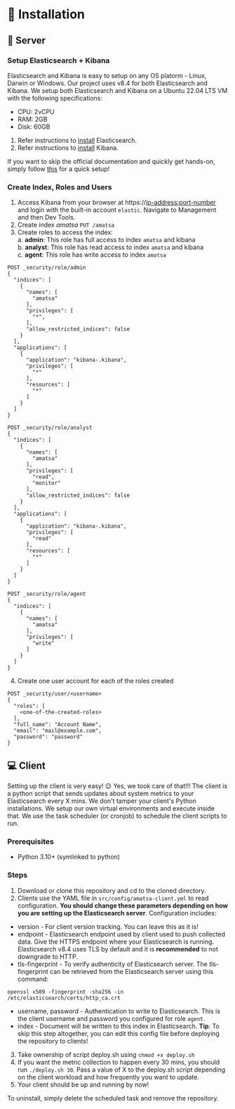 # 🧰 Installation

## 🚀 Server
### Setup Elasticsearch + Kibana
Elasticsearch and Kibana is easy to setup on any OS platorm - Linux, Darwin or Windows. Our project uses v8.4 for both Elasticsearch and Kibana.
We setup both Elasticsearch and Kibana on a Ubuntu 22.04 LTS VM with the following specifications:
* CPU: 2vCPU
* RAM: 2GB
* Disk: 60GB

1. Refer instructions to [install](https://www.elastic.co/guide/en/elasticsearch/reference/8.4/install-elasticsearch.html) Elasticsearch.
2. Refer instructions to [install](https://www.elastic.co/guide/en/kibana/current/install.html) Kibana.

If you want to skip the official documentation and quickly get hands-on, simply follow [this](https://std.rocks/gnulinux_siem_01_install_v8.html) for a quick setup!

### Create Index, Roles and Users
1. Access Kibana from your browser at https://<ip-address:port-number> and login with the built-in account `elastic`. Navigate to Management and then Dev Tools.
2. Create index *amatsa*
`PUT /amatsa`
2. Create roles to access the index:<br/>
a. **admin**: This role has full access to index `amatsa` and kibana<br/>
b. **analyst**: This role has read access to index `amatsa` and kibana<br/>
c. **agent**: This role has write access to index `amatsa`<br/>
```
POST _security/role/admin
{
  "indices": [
    {
      "names": [
        "amatsa"
      ],
      "privileges": [
        "*",
      ],
      "allow_restricted_indices": false
    }
  ],
  "applications": [
    {
      "application": "kibana-.kibana",
      "privileges": [
        "*"
      ],
      "resources": [
        "*"
      ]
    }
  ]
}
```
```
POST _security/role/analyst
{
  "indices": [
    {
      "names": [
        "amatsa"
      ],
      "privileges": [
        "read",
        "monitor"
      ],
      "allow_restricted_indices": false
    }
  ],
  "applications": [
    {
      "application": "kibana-.kibana",
      "privileges": [
        "read"
      ],
      "resources": [
        "*"
      ]
    }
  ]
}
```
```
POST _security/role/agent
{
  "indices": [
    {
      "names": [
        "amatsa"
      ],
      "privileges": [
        "write"
      ]
    }
  ]
}
```
4. Create one user account for each of the roles created
```
POST _security/user/<username>
{
  "roles": [
    <one-of-the-created-roles>
  ],
  "full_name": "Account Name",
  "email": "mail@example.com",
  "password": "password"
}
```

## 💻 Client
Setting up the client is very easy! 😉 Yes, we took care of that!!! The client is a python script that sends updates about system metrics to your Elasticsearch every X mins. We don't tamper your client's Python installations. We setup our own virtual environments and execute inside that. We use the task scheduler (or cronjob) to schedule the client scripts to run.
### Prerequisites
*   Python 3.10+ (symlinked to python)
### Steps
1.  Download or clone this repository and cd to the cloned directory.
2.  Clients use the YAML file in `src/config/amatsa-client.yml` to read configuration. **You should change these parameters depending on how you are setting up the Elasticsearch server**. Configuration includes:
*    version - For client version tracking. You can leave this as it is!
*    endpoint - Elasticsearch endpoint used by client used to push collected data. Give the HTTPS endpoint where your Elasticsearch is running. Elasticsearch v8.4 uses TLS by default and it is **recommended** to not downgrade to HTTP.
*    tls-fingerprint - To verify authenticity of Elasticsearch server. The tls-fingerprint can be retrieved from the Elasticsearch server using this command:
```
openssl x509 -fingerprint -sha256 -in /etc/elasticsearch/certs/http_ca.crt
```
*    username, password - Authentication to write to Elasticsearch. This is the client username and password you configured for role `agent`.
*    index - Document will be written to this index in Elasticsearch. **Tip**: To skip this step altogether, you can edit this config file before deploying the repository to clients!
3.  Take ownership of script deploy.sh using `chmod +x deploy.sh`
4.  If you want the metric collection to happen every 30 mins, you should run `./deploy.sh 30`. Pass a value of X to the deploy.sh script depending on the client workload and how frequently you want to update.
5.  Your client should be up and running by now!

To uninstall, simply delete the scheduled task and remove the repository.